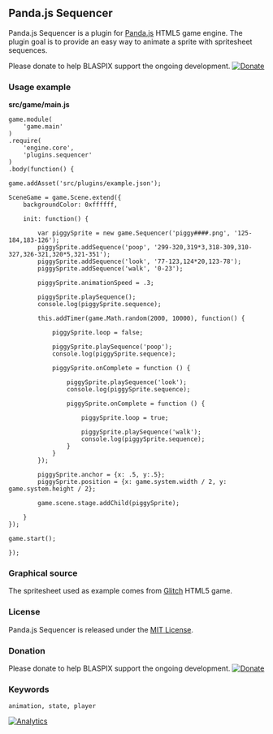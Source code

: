 ## Panda.js Sequencer

Panda.js Sequencer is a plugin for [Panda.js](http://www.pandajs.net/) HTML5 game engine.
The plugin goal is to provide an easy way to animate a sprite with spritesheet sequences.

Please donate to help BLASPIX support the ongoing development.
[![Donate](https://www.paypalobjects.com/en_US/i/btn/btn_donate_SM.gif "Donate")](https://www.paypal.com/cgi-bin/webscr?cmd=_s-xclick&hosted_button_id=QR5TU7Q8NEANQ)

### Usage example

**src/game/main.js**
```
game.module(
    'game.main'
)
.require(
    'engine.core',
    'plugins.sequencer'
)
.body(function() {

game.addAsset('src/plugins/example.json');

SceneGame = game.Scene.extend({
    backgroundColor: 0xffffff,

    init: function() {

        var piggySprite = new game.Sequencer('piggy####.png', '125-184,183-126');
        piggySprite.addSequence('poop', '299-320,319*3,318-309,310-327,326-321,320*5,321-351');
        piggySprite.addSequence('look', '77-123,124*20,123-78');
        piggySprite.addSequence('walk', '0-23');

        piggySprite.animationSpeed = .3;

        piggySprite.playSequence();
        console.log(piggySprite.sequence);

        this.addTimer(game.Math.random(2000, 10000), function() {

            piggySprite.loop = false;

            piggySprite.playSequence('poop');
            console.log(piggySprite.sequence);

            piggySprite.onComplete = function () {

                piggySprite.playSequence('look');
                console.log(piggySprite.sequence);

                piggySprite.onComplete = function () {

                    piggySprite.loop = true;

                    piggySprite.playSequence('walk');
                    console.log(piggySprite.sequence);
                }
            }
        });

        piggySprite.anchor = {x: .5, y:.5};
        piggySprite.position = {x: game.system.width / 2, y: game.system.height / 2};

        game.scene.stage.addChild(piggySprite);

    }
});

game.start();

});
```

### Graphical source

The spritesheet used as example comes from [Glitch](http://www.glitchthegame.com/public-domain-game-art/) HTML5 game.

### License

Panda.js Sequencer is released under the [MIT License](http://opensource.org/licenses/MIT).

### Donation

Please donate to help BLASPIX support the ongoing development.
[![Donate](https://www.paypalobjects.com/en_US/i/btn/btn_donate_SM.gif "Donate")](https://www.paypal.com/cgi-bin/webscr?cmd=_s-xclick&hosted_button_id=QR5TU7Q8NEANQ)

### Keywords
```
animation, state, player
```

[![Analytics](https://ga-beacon.appspot.com/UA-48574179-2/panda.js-sequencer/index?pixel)](https://github.com/igrigorik/ga-beacon)
